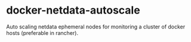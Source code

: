 # docker-netdata-autoscale
Auto scaling netdata ephemeral nodes for monitoring a cluster of docker hosts (preferable in rancher).
